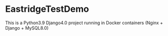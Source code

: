 # EastridgeTestDemo
This is a Python3.9 Django4.0 project running in Docker containers (Nginx + Django + MySQL8.0)
